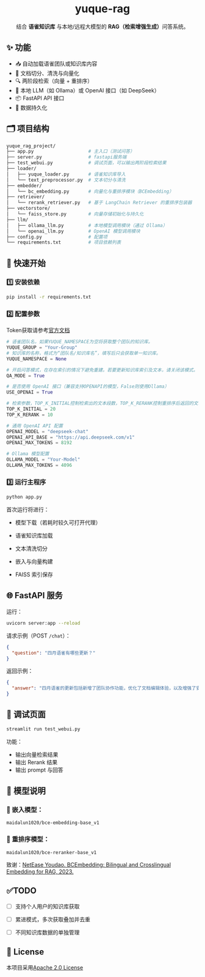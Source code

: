 <h1 align="center">yuque-rag</h1>

<div align="center">结合 <b>语雀知识库</b> 与本地/远程大模型的 <b>RAG（检索增强生成）</b>问答系统。</div>



## ✨ 功能

- 📥 自动加载语雀团队或知识库内容
- 🧹 文档切分、清洗与向量化
- 🔍 两阶段检索（向量 + 重排序）
- 🤖 本地 LLM（如 Ollama）或 OpenAI 接口（如 DeepSeek）
- 📦 FastAPI API 接口
- 🔌 数据持久化

## 🗂️ 项目结构

```bash
yuque_rag_project/
├── app.py                    # 主入口（测试问答）
├── server.py                 # fastapi服务端
├── test_webui.py             # 调试页面，可以输出两阶段检索结果
├── loader/
│   ├── yuque_loader.py       # 语雀知识库导入
│   └── text_preprocessor.py  # 文本切分与清洗
├── embedder/
│   └── bc_embedding.py       # 向量化与重排序模块（BCEmbedding）
├── retriever/
│   └── rerank_retriever.py   # 基于 LangChain Retriever 的重排序包装器
├── vectorstore/
│   └── faiss_store.py        # 向量存储初始化与持久化
├── llm/
│   ├── ollama_llm.py         # 本地模型调用模块（通过 Ollama）
│   └── openai_llm.py         # OpenAI 模型调用模块
├── config.py                 # 配置项
└── requirements.txt          # 项目依赖列表
```

## 🚀 快速开始

### 1️⃣ 安装依赖

```bash
pip install -r requirements.txt
```

### 2️⃣ 配置参数

Token获取请参考[官方文档](https://www.yuque.com/yuque/developer/api#sAVSW)

```python
# 语雀团队名，如果YUQUE_NAMESPACE为空将获取整个团队的知识库。
YUQUE_GROUP = "Your-Group"
# 知识库的名称，格式为“团队名/知识库名”，填写后只会获取单一知识库。
YUQUE_NAMESPACE = None          

# 开启问答模式，在存在索引的情况下避免重建。若要更新知识库索引及文本，请关闭该模式。
QA_MODE = True

# 是否使用 OpenAI 接口（兼容支持OPENAPI的模型，False则使用Ollama）
USE_OPENAI = True

# 检索参数，TOP_K_INITIAL控制检索出的文本段数，TOP_K_RERANK控制重排序后返回的文本段数
TOP_K_INITIAL = 20
TOP_K_RERANK = 10

# 通用 OpenAI API 配置
OPENAI_MODEL = "deepseek-chat"  
OPENAI_API_BASE = "https://api.deepseek.com/v1"  
OPENAI_MAX_TOKENS = 8192

# Ollama 模型配置
OLLAMA_MODEL = "Your-Model"
OLLAMA_MAX_TOKENS = 4096
```

### 3️⃣ 运行主程序
```bash
python app.py
```

首次运行将进行：
- 模型下载（若耗时较久可打开代理）

- 语雀知识库加载

- 文本清洗切分

- 嵌入与向量构建

- FAISS 索引保存

## 🌐 FastAPI 服务

运行：
```bash
uvicorn server:app --reload
```

请求示例（POST `/chat`）：
```json
{
  "question": "四月语雀有哪些更新？"
}
```
返回示例：
```json
{
  "answer": "四月语雀的更新包括新增了团队协作功能，优化了文档编辑体验，以及增强了安全策略。"
}
```

## 🧪 调试页面

```bash
streamlit run test_webui.py
```

功能：

- 输出向量检索结果
- 输出 Rerank 结果
- 输出 prompt 与回答

## 🧠 模型说明

### 📌 嵌入模型：
`maidalun1020/bce-embedding-base_v1`

### 📌 重排序模型：
`maidalun1020/bce-reranker-base_v1`

致谢：[NetEase Youdao. BCEmbedding: Bilingual and Crosslingual Embedding for RAG, 2023.](https://github.com/netease-youdao/BCEmbedding)


## ✅TODO

- [ ] 支持个人用户的知识库获取
- [ ] 累进模式，多次获取叠加并去重
- [ ] 不同知识库数据的单独管理


## 📜 License

本项目采用[Apache 2.0 License](https://github.com/netease-youdao/BCEmbedding/blob/master/LICENSE)
